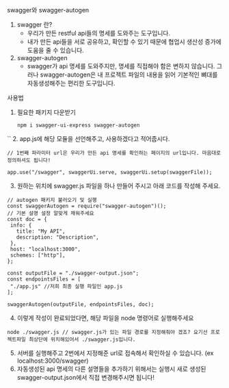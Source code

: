 
swagger와 swagger-autogen

1. swagger 란? 
	- 우리가 만든 restful api들의 명세를 도와주는 도구입니다.
	- 내가 만든 api들을 서로 공유하고, 확인할 수 있기 때문에 협업시 생산성 증가에 도움을 줄 수 있습니다.
2. swagger-autogen
	- swagger가 api 명세를 도와주지만, 명세를 직접해야 함은 변하지 않습니다. 그러나 
	  swagger-autogen은 내 프로젝트 파일의 내용을 읽어 기본적인 뼈대를 자동생성해주는 편리한 도구입니다. 

사용법
1. 필요한 패키지 다운받기
   ```
   npm i swagger-ui-express swagger-autogen
``
2. app.js에 해당 모듈을 선언해주고, 사용하겠다고 적어줍시다.
```
// 1번째 파라미터 url은 우리가 만든 api 명세를 확인하는 페이지의 url입니다. 마음대로 정의하셔도 됩니다!

app.use("/swagger", swaggerUi.serve, swaggerUi.setup(swaggerFile));
```

3. 원하는 위치에 swagger.js 파일을 하나 만들어 주시고 아래 코드를 작성해 주세요.
 ```
// autogen 패키지 불러오기 및 실행
const swaggerAutogen = require("swagger-autogen")();
// 기본 설명 설정 알맞게 채워주세요
const doc = {
  info: {
    title: "My API",
    description: "Description",
  },
  host: "localhost:3000",
  schemes: ["http"],
};

const outputFile = "./swagger-output.json";
const endpointsFiles = [
  "./app.js" //저희 최종 실행 파일인 app.js
];

swaggerAutogen(outputFile, endpointsFiles, doc);

```

4. 이렇게 작성이 완료되었다면, 해당 파일을 node 명령어로 실행해주세요
```
node ./swagger.js // swagger.js가 있는 파일 경로를 지정해줘야 겠죠? 요기선 프로젝트파일 최상단에 위치해있어서 ./swagger.js입니다.
```

5. 서버를 실행해주고 2번에서 지정해준 url로 접속해서 확인하실 수 있습니다. (ex localhost:3000/swagger)
6. 자동생성된 api 명세의 다른 설명들을 추가하기 위해서는 실행시 새로 생성된 swagger-output.json에서 직접 변경해주시면 됩니다! 